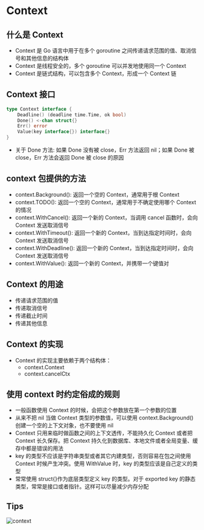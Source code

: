 # Context

## 什么是 Context

- Context 是 Go 语言中用于在多个 goroutine 之间传递请求范围的值、取消信号和其他信息的结构体
- Context 是线程安全的，多个 goroutine 可以并发地使用同一个 Context
- Context 是链式结构，可以包含多个 Context，形成一个 Context 链

## Context 接口

```go
type Context interface {
    Deadline() (deadline time.Time, ok bool)
    Done() <-chan struct{}
    Err() error
    Value(key interface{}) interface{}
}
```

- 关于 Done 方法: 如果 Done 没有被 close，Err 方法返回 nil；如果 Done 被 close，Err 方法会返回 Done 被 close 的原因

## context 包提供的方法

- context.Background(): 返回一个空的 Context，通常用于根 Context
- context.TODO(): 返回一个空的 Context，通常用于不确定使用哪个 Context 的情况
- context.WithCancel(): 返回一个新的 Context，当调用 cancel 函数时，会向 Context 发送取消信号
- context.WithTimeout(): 返回一个新的 Context，当到达指定时间时，会向 Context 发送取消信号
- context.WithDeadline(): 返回一个新的 Context，当到达指定时间时，会向 Context 发送取消信号
- context.WithValue(): 返回一个新的 Context，并携带一个键值对

## Context 的用途

- 传递请求范围的值
- 传递取消信号
- 传递截止时间
- 传递其他信息

## Context 的实现

- Context 的实现主要依赖于两个结构体：
  - context.Context
  - context.cancelCtx

## 使用 context 时约定俗成的规则

- 一般函数使用 Context 的时候，会把这个参数放在第一个参数的位置
- 从来不把 nil 当做 Context 类型的参数值，可以使用 context.Background() 创建一个空的上下文对象，也不要使用 nil
- Context 只用来临时做函数之间的上下文透传，不能持久化 Context 或者把 Context 长久保存。把 Context 持久化到数据库、本地文件或者全局变量、缓存中都是错误的用法
- key 的类型不应该是字符串类型或者其它内建类型，否则容易在包之间使用 Context 时候产生冲突。使用 WithValue 时，key 的类型应该是自己定义的类型
- 常常使用 struct{}作为底层类型定义 key 的类型。对于 exported key 的静态类型，常常是接口或者指针。这样可以尽量减少内存分配

## Tips

![context](https://static001.geekbang.org/resource/image/2d/2b/2dcbb1ca54c31b4f3e987b602a38e82b.jpg?wh=2250*2441)
